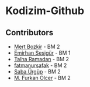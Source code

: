 # Kodizim-Github

## Contributors
 * [Mert Bozkir](https://github.com/mertbozkir) - BM 2
 * [Emirhan Sesigür](https://github.com/emirhansesigur) - BM 1
 * [Talha Ramadan](https://github.com/talharmdn) - BM 2
 * [fatmanursafak](https://github.com/fatmanursafak) - BM 2
 * [Saba Ürgüp](https://github.com/SabaUrgup) - BM 2
 * [M. Furkan Olcer](https://github.com/mfurkanolcer) - BM 2
